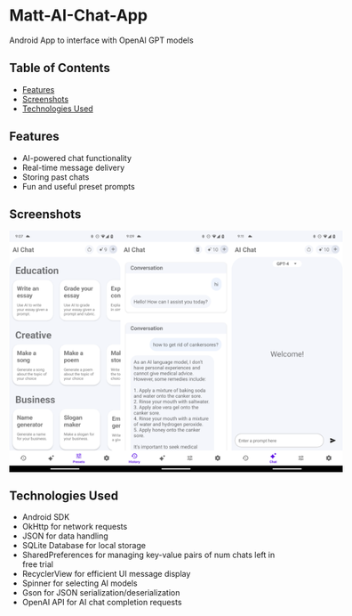 # Matt-AI-Chat-App
Android App to interface with OpenAI GPT models

## Table of Contents
- [Features](#features)
- [Screenshots](#screenshots)
- [Technologies Used](#technologies-used)

## Features
- AI-powered chat functionality
- Real-time message delivery
- Storing past chats
- Fun and useful preset prompts

## Screenshots
<div style="display: flex; justify-content: space-around;">
    <img src="screenshots_ai/Screenshot_20231012-210742.png" alt="Presets" width="200">
    <img src="screenshots_ai/Screenshot_20231012-210932.png" alt="Past Conversations" width="200">
    <img src="screenshots_ai/Screenshot_20231012-211126.png" alt="Main Page" width="200">
</div>


## Technologies Used
- Android SDK
- OkHttp for network requests
- JSON for data handling
- SQLite Database for local storage
- SharedPreferences for managing key-value pairs of num chats left in free trial
- RecyclerView for efficient UI message display
- Spinner for selecting AI models
- Gson for JSON serialization/deserialization
- OpenAI API for AI chat completion requests

